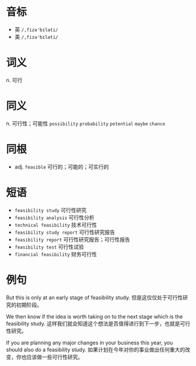# 音标

- 英 `/,fizə'bɪləti/`
- 美 `/,fizə'bɪləti/`

# 词义

n. 可行


# 同义

n. 可行性；可能性
`possibility` `probability` `potential` `maybe` `chance`

# 同根

- adj. `feasible` 可行的；可能的；可实行的

# 短语

- `feasibility study` 可行性研究
- `feasibility analysis` 可行性分析
- `technical feasibility` 技术可行性
- `feasibility study report` 可行性研究报告
- `feasibility report` 可行性研究报告；可行性报告
- `feasibility test` 可行性试验
- `financial feasibility` 财务可行性

# 例句

But this is only at an early stage of feasibility study.
但是这仅仅处于可行性研究的初期阶段。

We then know if the idea is worth taking on to the next stage which is the feasibility study.
这样我们就会知道这个想法是否值得进行到下一步，也就是可行性研究。

If you are planning any major changes in your business this year, you should also do a feasibility study.
如果计划在今年对你的事业做出任何重大的改变，你也应该做一些可行性研究。


